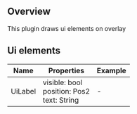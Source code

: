## Overview

This plugin draws ui elements on overlay

## Ui elements

| Name    | Properties                                          | Example |
|---------|-----------------------------------------------------|---------|
| UiLabel | visible: bool<br/> position: Pos2<br/> text: String | -       |
